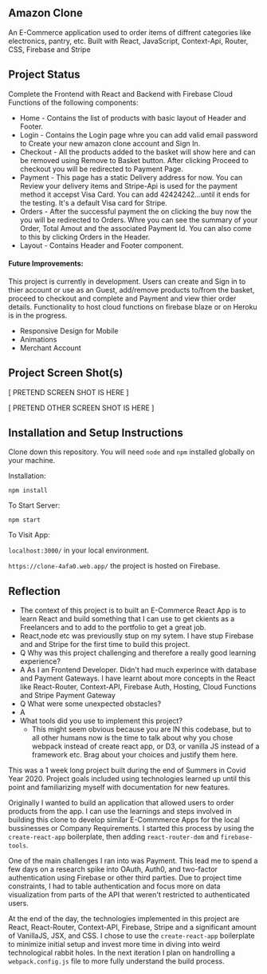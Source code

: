 ## Amazon Clone

An E-Commerce application used to order items of diffrent categories like electronics, pantry, etc. Built with React, JavaScript, Context-Api, Router, CSS, Firebase and Stripe

## Project Status

Complete the Frontend with React and Backend with Firebase Cloud Functions of the following components:

- Home - Contains the list of products with basic layout of Header and Footer.
- Login - Contains the Login page whre you can add valid email password to Create your new amazon clone account and Sign In.
- Checkout - All the products added to the basket will show here and can be removed using Remove to Basket button. After clicking Proceed to checkout you will be redirected to Payment Page.
- Payment - This page has a static Delivery address for now. You can Review your delivery items and Stripe-Api is used for the payment method it accepst Visa Card. You can add
  42424242...until it ends for the testing. It's a default Visa card for Stripe.
- Orders - After the successful payment the on clicking the buy now the you will be redirected to Orders. Whre you can see the summary of your Order, Total Amout and the associated Payment Id. You can also come to this by clicking Orders in the Header.
- Layout - Contains Header and Footer component.

#### Future Improvements:

This project is currently in development. Users can create and Sign in to thier account or use as an Guest, add/remove products to/from the basket, proceed to checkout and complete and Payment and view thier order details. Functionality to host cloud functions on firebase blaze or on Heroku is in the progress.

- Responsive Design for Mobile
- Animations
- Merchant Account

## Project Screen Shot(s)

[ PRETEND SCREEN SHOT IS HERE ]

[ PRETEND OTHER SCREEN SHOT IS HERE ]

## Installation and Setup Instructions

Clone down this repository. You will need `node` and `npm` installed globally on your machine.

Installation:

`npm install`

To Start Server:

`npm start`

To Visit App:

`localhost:3000/` in your local environment.

`https://clone-4afa0.web.app/` the project is hosted on Firebase.

## Reflection

- The context of this project is to built an E-Commerce React App is to learn React and build something that I can use to get ckients as a Freelancers and to add to the portfolio to get a great job.
- React,node etc was previouslly stup on my sytem. I have stup Firebase and and Stripe for the first time to build this project.
- Q Why was this project challenging and therefore a really good learning experience?
- A As I an Frontend Developer. Didn't had much experince with database and Payment Gateways. I have learnt about more concepts in the React like React-Router, Context-API, Firebase Auth, Hosting, Cloud Functions and Stripe Payment Gateway
- Q What were some unexpected obstacles?
- A
- What tools did you use to implement this project?
  - This might seem obvious because you are IN this codebase, but to all other humans now is the time to talk about why you chose webpack instead of create react app, or D3, or vanilla JS instead of a framework etc. Brag about your choices and justify them here.

This was a 1 week long project built during the end of Summers in Covid Year 2020. Project goals included using technologies learned up until this point and familiarizing myself with documentation for new features.

Originally I wanted to build an application that allowed users to order products from the app. I can use the learnings and steps involved in building this clone to develop similar E-Commmerce Apps for the local bussinesses or Company Requirements. I started this process by using the `create-react-app` boilerplate, then adding `react-router-dom` and `firebase-tools`.

One of the main challenges I ran into was Payment. This lead me to spend a few days on a research spike into OAuth, Auth0, and two-factor authentication using Firebase or other third parties. Due to project time constraints, I had to table authentication and focus more on data visualization from parts of the API that weren't restricted to authenticated users.

At the end of the day, the technologies implemented in this project are React, React-Router, Context-API, Firebase, Stripe and a significant amount of VanillaJS, JSX, and CSS. I chose to use the `create-react-app` boilerplate to minimize initial setup and invest more time in diving into weird technological rabbit holes. In the next iteration I plan on handrolling a `webpack.config.js` file to more fully understand the build process.
